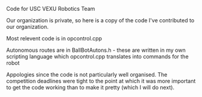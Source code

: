 
Code for USC VEXU Robotics Team

Our organization is private, so here is a copy of the code I've contributed to our organization. 

Most relevent code is in opcontrol.cpp

Autonomous routes are in BallBotAutons.h - these are written in my own scripting language which opcontrol.cpp translates into commands for the robot


Appologies since the code is not particularly well organised. The competition deadlines were tight to the point at which it was more important to get the code working than to make it pretty (which I will do next).
